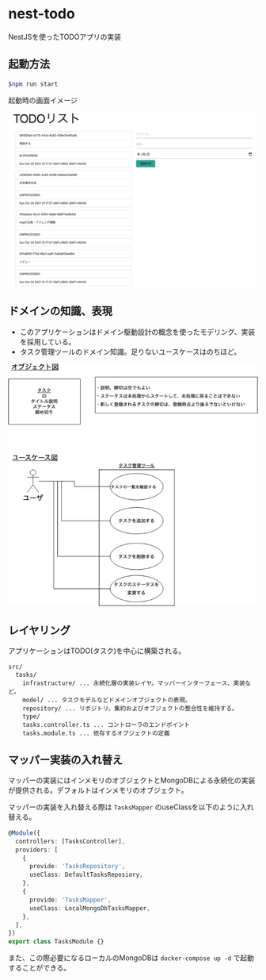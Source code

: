 # nest-todo
NestJSを使ったTODOアプリの実装

## 起動方法
```bash
$npm run start
```

起動時の画面イメージ

![startup](docs/startup.png)


## ドメインの知識、表現
- このアプリケーションはドメイン駆動設計の概念を使ったモデリング、実装を採用している。
- タスク管理ツールのドメイン知識。足りないユースケースはのちほど。

![task-domain-model](docs/task-domain-model.png)

## レイヤリング
アプリケーションはTODO(タスク)を中心に構築される。

```
src/
  tasks/
    infrastructure/ ... 永続化層の実装レイヤ。マッパーインターフェース、実装など。
    model/ ... タスクモデルなどドメインオブジェクトの表現。
    repository/ ... リポジトリ。集約およびオブジェクトの整合性を維持する。
    type/
    tasks.controller.ts ... コントローラのエンドポイント
    tasks.module.ts ... 依存するオブジェクトの定義
```

## マッパー実装の入れ替え
マッパーの実装にはインメモリのオブジェクトとMongoDBによる永続化の実装が提供される。デフォルトはインメモリのオブジェクト。

マッパーの実装を入れ替える際は `TasksMapper` のuseClassを以下のように入れ替える。

```ts
@Module({
  controllers: [TasksController],
  providers: [
    {
      provide: 'TasksRepository',
      useClass: DefaultTasksReposiory,
    },
    {
      provide: 'TasksMapper',
      useClass: LocalMongoDbTasksMapper,
    },
  ],
})
export class TasksModule {}
```
また、この際必要になるローカルのMongoDBは `docker-compose up -d` で起動することができる。

